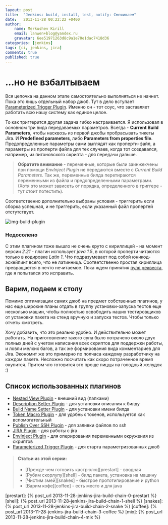 ```yaml
---
layout: post
title:  "Jenkins: build, install, test, notify: Смешиваем"
date:   2013-11-28 00:22:22 +0400
author:
    name: Merkushev Kirill
    email: lanwen+blog@yandex.ru
    gravatar: 6ee51971263d8c9a1e70e1dac7418d36
categories: [jenkins]
tags: [ci, jenkins, jira]
comments: true
published: true
---
```


# ...но не взбалтываем



Вся цепочка на данном этапе самостоятельно выполняться не начнет. Пока это лишь отдельный набор джоб. Тут в дело
вступает [Parameterized Trigger Plugin][14]. Именно он - тот соус, что заставляет работать всю нашу систему как единое целое.

То как триггерится другая задача гибко настраивается. Я использовал в основном три вида передаваемых параметров.
Всегда - **Current Build Parameters**, чтобы насквозь из первой джобы пробрасывать тикеты Jira.
И **Predefined parameters**, либо **Parameters from properties file**. Предопределенные
параметры сами выглядят как проперти-файл, а параметры из проперти файла для тех случаев,
когда тот создавался, например, из питоновского скрипта - для передачи дальше.

> **Обратите внимание** - переменные, которые были заинжекчены при помощи *EnvInject Plugin* не передаются
вместе с *Current Build Parameters*. Так же, переменные билда перетираются переменными из файла и предопределенными
параметрами. (Хотя это может зависеть от порядка, определенного в триггере - тут стоит потестить).

Соответственно дополнительно выбраны условия - триггерить если сборка успешная, и не триггерить, если указанный файл
пропертей отстутствует.

![img-build-plugin][build-img]


### Недосолено

С этим плагином тоже вышло не очень круто с кириллицей - на момент версии *2.21* - плагин использует *java 1.5*, в
которой проперти читаются только в кодировке *Latin 1*. Что подразумевает под собой юникод-эскейпинг всего, что не
латинница. Соответственно простая кириллица превращается в нечто нечитаемое. Пока ждем принятия [пулл реквеста][15],
где я попытался это исправить.


## Варим, подаем к столу

Помимо оптимизации самих джоб на предмет собственных плагинов, у нас еще широкие планы отдать
в группу установки-запуска тестов еще несколько машин, чтобы полностью освободить наших
тестировщиков от установки пакета на стенд вручную и запуска тестов. Чтобы только отчеты смотреть.

Хочу добавить, что это реально удобно. И действительно может работать. На приготовление
такого супа было потрачено около двух полных дней с учетом написания всех скриптов для
поддержки работы, и ловли мелких багов, а так же формирования вида комментариев для Jira. Экономит же это примерно по
полчаса каждому разработчику на каждом пакете. Несложно посчитать как скоро потраченное время окупится. Притом что
готовится это проще пиццы на голодный желудок :)

## Список использованных плагинов

* [Nested View Plugin][2] - внешний вид (папками)
* [Description Setter Plugin][4] - для установки описания к билду
* [Build Name Setter Plugin][5] - для установки имени билда
* [Token Macro Plugin][6] - для удобных токенов, используется как вспомогательный
* [Publish Over SSH Plugin][7] - для заливки файлов по ssh
* [JIRA Plugin][8] - для работы с jira
* [EnvInject Plugin][10] - для оперирования переменными окружения из скриптов
* [Parameterized Trigger Plugin][14] - для старта параметризованных джоб


> #### Статьи из этой серии:
>* [Прежде чем готовить кастрюлю][prestart] - вводная
>* [Рубим скорлупу][shell] - билд пакета, установка на машину
>* [Чистим змей][snakes] - быстрое прототипирование и python
>* [Варим кофе][coffee] - есть место и для java

  [2]: https://wiki.jenkins-ci.org/display/JENKINS/Nested+View+Plugin
  [4]: https://wiki.jenkins-ci.org/display/JENKINS/Description+Setter+Plugin
  [5]: https://wiki.jenkins-ci.org/display/JENKINS/Build+Name+Setter+Plugin
  [6]: https://wiki.jenkins-ci.org/display/JENKINS/Token+Macro+Plugin
  [7]: https://wiki.jenkins-ci.org/display/JENKINS/Publish+Over+SSH+Plugin
  [8]: https://wiki.jenkins-ci.org/display/JENKINS/JIRA+Plugin
  [10]: https://wiki.jenkins-ci.org/display/JENKINS/EnvInject+Plugin
  [14]: https://wiki.jenkins-ci.org/display/JENKINS/Parameterized+Trigger+Plugin
  [15]: https://github.com/jenkinsci/parameterized-trigger-plugin/pull/53
  [build-img]: http://img-fotki.yandex.ru/get/9797/27441075.0/0_ecb52_9ca1e8b4_L.png
  [prestart]: {% post_url 2013-11-28-jenkins-jira-build-chain-0-prestart %}
  [shell]: {% post_url 2013-11-28-jenkins-jira-build-chain-1-shell %}
  [snakes]: {% post_url 2013-11-28-jenkins-jira-build-chain-2-snake %}
  [coffee]: {% post_url 2013-11-28-jenkins-jira-build-chain-3-coffee %}
  [mix]: {% post_url 2013-11-28-jenkins-jira-build-chain-4-mix %}

